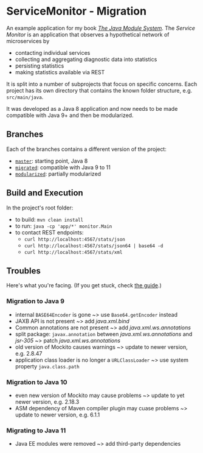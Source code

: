 # ServiceMonitor - Migration

An example application for my book [_The Java Module System_](https://www.manning.com/books/the-java-module-system?a_aid=nipa&a_bid=869915cb).
The _Service Monitor_ is an application that observes a hypothetical network of microservices by

* contacting individual services
* collecting and aggregating diagnostic data into statistics
* persisting statistics
* making statistics available via REST

It is split into a number of subprojects that focus on specific concerns.
Each project has its own directory that contains the known folder structure, e.g. `src/main/java`.

It was developed as a Java 8 application and now needs to be made compatible with Java 9+ and then be modularized.

## Branches

Each of the branches contains a different version of the project:

* [`master`](https://github.com/CodeFX-org/demo-java-9-migration/tree/master): starting point, Java 8
* [`migrated`](https://github.com/CodeFX-org/demo-java-9-migration/tree/migrated): compatible with Java 9 to 11
* [`modularized`](https://github.com/CodeFX-org/demo-java-9-migration/tree/modularized): partially modularized

## Build and Execution

In the project's root folder:

* to build: `mvn clean install`
* to run: `java -cp 'app/*' monitor.Main`
* to contact REST endpoints:
	* `curl http://localhost:4567/stats/json`
	* `curl http://localhost:4567/stats/json64 | base64 -d`
	* `curl http://localhost:4567/stats/xml`

## Troubles

Here's what you're facing.
(If you get stuck, check [the guide](guide.adoc).)

### Migration to Java 9

* internal `BASE64Encoder` is gone ~> use `Base64.getEncoder` instead
* JAXB API is not present ~> add _java.xml.bind_
* Common annotations are not present ~> add _java.xml.ws.annotations_
* split package: `javax.annotation` between _java.xml.ws.annotations_ and _jsr-305_ ~> patch _java.xml.ws.annotations_
* old version of Mockito causes warnings ~> update to newer version, e.g. 2.8.47
* application class loader is no longer a `URLClassLoader` ~> use system property `java.class.path`

### Migration to Java 10

* even new version of Mockito may cause problems ~> update to yet newer version, e.g. 2.18.3
* ASM dependency of Maven compiler plugin may cuase problems ~> update to newer version, e.g. 6.1.1

### Migrating to Java 11

* Java EE modules were removed ~> add third-party dependencies
